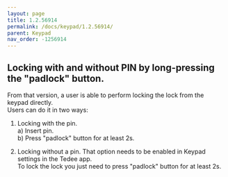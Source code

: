 ```yaml
---
layout: page
title: 1.2.56914
permalink: /docs/keypad/1.2.56914/
parent: Keypad
nav_order: -1256914
---
```


## Locking with and without PIN by long-pressing the "padlock" button.

From that version, a user is able to perform locking the lock from the keypad directly.\
Users can do it in two ways:
1. Locking with the pin.\
    a) Insert pin.\
    b) Press "padlock" button for at least 2s.

2. Locking without a pin. That option needs to be enabled in Keypad settings in the Tedee app.\
To lock the lock you just need to press "padlock" button for at least 2s.